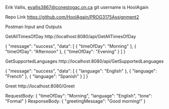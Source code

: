 Erik Vallis, evallis3867@conestogac.on.ca git username is HoolAgain

Repo Link
https://github.com/HoolAgain/PROG3175Assignment2

Postman Input and Outputs

GetAllTimesOfDay
http://localhost:8080/api/GetAllTimesOfDay

{
    "message": "success",
    "data": [
        {
            "timeOfDay": "Morning"
        },
        {
            "timeOfDay": "Afternoon"
        },
        {
            "timeOfDay": "Evening"
        }
    ]
} 

GetSupportedLanguages
http://localhost:8080/api/GetSupportedLanguages

{
    "message": "success",
    "data": [
        {
            "language": "English"
        },
        {
            "language": "French"
        },
        {
            "language": "Spanish"
        }
    ]
}

Greet
http://localhost:8080/Greet

RequestBody:
{
    "timeOfDay": "Morning",
    "language": "English",
    "tone": "Formal"
}
ResponseBody:
{
    "greetingMessage": "Good morning!"
}
